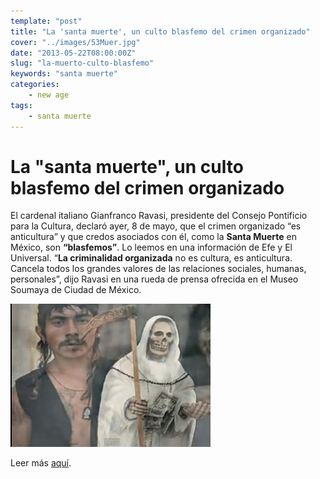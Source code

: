 ```yaml
---
template: "post"
title: "La 'santa muerte', un culto blasfemo del crimen organizado"
cover: "../images/53Muer.jpg"
date: "2013-05-22T08:00:00Z"
slug: "la-muerto-culto-blasfemo"
keywords: "santa muerte"
categories: 
    - new age
tags: 
    - santa muerte
---
```


# La "santa muerte", un culto blasfemo del crimen organizado
El cardenal italiano Gianfranco Ravasi, presidente del Consejo Pontificio para la Cultura, declaró ayer, 8 de mayo, que el crimen organizado “es anticultura” y que credos asociados con él, como la **Santa Muerte** en México, son **“blasfemos”**. Lo leemos en una información de Efe y El Universal. “**La criminalidad organizada** no es cultura, es anticultura. Cancela todos los grandes valores de las relaciones sociales, humanas, personales”, dijo Ravasi en una rueda de prensa ofrecida en el Museo Soumaya de Ciudad de México.

![Muerto](../images/53Muer.jpg) 

Leer más [aquí](http://infocatolica.com/blog/infories.php/1305081147-cardenal-ravasi-la-santa-muer).

